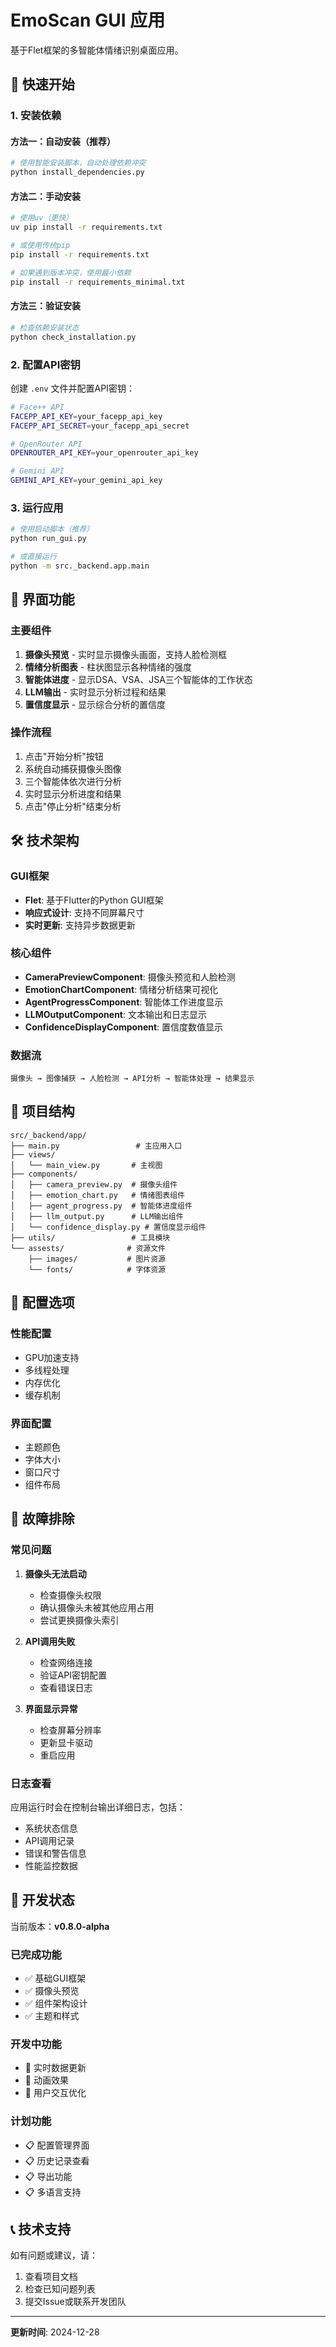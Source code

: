 # EmoScan GUI 应用

基于Flet框架的多智能体情绪识别桌面应用。

## 🚀 快速开始

### 1. 安装依赖

#### 方法一：自动安装（推荐）
```bash
# 使用智能安装脚本，自动处理依赖冲突
python install_dependencies.py
```

#### 方法二：手动安装
```bash
# 使用uv（更快）
uv pip install -r requirements.txt

# 或使用传统pip
pip install -r requirements.txt

# 如果遇到版本冲突，使用最小依赖
pip install -r requirements_minimal.txt
```

#### 方法三：验证安装
```bash
# 检查依赖安装状态
python check_installation.py
```

### 2. 配置API密钥

创建 `.env` 文件并配置API密钥：

```bash
# Face++ API
FACEPP_API_KEY=your_facepp_api_key
FACEPP_API_SECRET=your_facepp_api_secret

# OpenRouter API
OPENROUTER_API_KEY=your_openrouter_api_key

# Gemini API
GEMINI_API_KEY=your_gemini_api_key
```

### 3. 运行应用

```bash
# 使用启动脚本（推荐）
python run_gui.py

# 或直接运行
python -m src._backend.app.main
```

## 🎨 界面功能

### 主要组件

1. **摄像头预览** - 实时显示摄像头画面，支持人脸检测框
2. **情绪分析图表** - 柱状图显示各种情绪的强度
3. **智能体进度** - 显示DSA、VSA、JSA三个智能体的工作状态
4. **LLM输出** - 实时显示分析过程和结果
5. **置信度显示** - 显示综合分析的置信度

### 操作流程

1. 点击"开始分析"按钮
2. 系统自动捕获摄像头图像
3. 三个智能体依次进行分析
4. 实时显示分析进度和结果
5. 点击"停止分析"结束分析

## 🛠️ 技术架构

### GUI框架
- **Flet**: 基于Flutter的Python GUI框架
- **响应式设计**: 支持不同屏幕尺寸
- **实时更新**: 支持异步数据更新

### 核心组件
- **CameraPreviewComponent**: 摄像头预览和人脸检测
- **EmotionChartComponent**: 情绪分析结果可视化
- **AgentProgressComponent**: 智能体工作进度显示
- **LLMOutputComponent**: 文本输出和日志显示
- **ConfidenceDisplayComponent**: 置信度数值显示

### 数据流
```
摄像头 → 图像捕获 → 人脸检测 → API分析 → 智能体处理 → 结果显示
```

## 📁 项目结构

```
src/_backend/app/
├── main.py                 # 主应用入口
├── views/
│   └── main_view.py       # 主视图
├── components/
│   ├── camera_preview.py  # 摄像头组件
│   ├── emotion_chart.py   # 情绪图表组件
│   ├── agent_progress.py  # 智能体进度组件
│   ├── llm_output.py      # LLM输出组件
│   └── confidence_display.py # 置信度显示组件
├── utils/                 # 工具模块
└── assests/              # 资源文件
    ├── images/           # 图片资源
    └── fonts/            # 字体资源
```

## 🔧 配置选项

### 性能配置
- GPU加速支持
- 多线程处理
- 内存优化
- 缓存机制

### 界面配置
- 主题颜色
- 字体大小
- 窗口尺寸
- 组件布局

## 🐛 故障排除

### 常见问题

1. **摄像头无法启动**
   - 检查摄像头权限
   - 确认摄像头未被其他应用占用
   - 尝试更换摄像头索引

2. **API调用失败**
   - 检查网络连接
   - 验证API密钥配置
   - 查看错误日志

3. **界面显示异常**
   - 检查屏幕分辨率
   - 更新显卡驱动
   - 重启应用

### 日志查看
应用运行时会在控制台输出详细日志，包括：
- 系统状态信息
- API调用记录
- 错误和警告信息
- 性能监控数据

## 🚧 开发状态

当前版本：**v0.8.0-alpha**

### 已完成功能
- ✅ 基础GUI框架
- ✅ 摄像头预览
- ✅ 组件架构设计
- ✅ 主题和样式

### 开发中功能
- 🔄 实时数据更新
- 🔄 动画效果
- 🔄 用户交互优化

### 计划功能
- 📋 配置管理界面
- 📋 历史记录查看
- 📋 导出功能
- 📋 多语言支持

## 📞 技术支持

如有问题或建议，请：
1. 查看项目文档
2. 检查已知问题列表
3. 提交Issue或联系开发团队

---
**更新时间**: 2024-12-28
